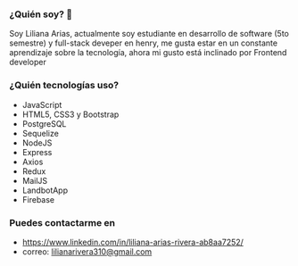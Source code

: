### ¿Quién soy? 👋

Soy Liliana Arias, actualmente soy estudiante en desarrollo de software (5to semestre) y full-stack deveper en henry, me gusta estar en un constante aprendizaje sobre la tecnología, ahora mi gusto está inclinado por Frontend developer 

### ¿Quién tecnologías uso? 
* JavaScript
* HTML5, CSS3 y Bootstrap 
* PostgreSQL
* Sequelize
* NodeJS
* Express
* Axios
* Redux
* MailJS
* LandbotApp
* Firebase

### Puedes contactarme en
* https://www.linkedin.com/in/liliana-arias-rivera-ab8aa7252/
* correo: lilianarivera310@gmail.com
